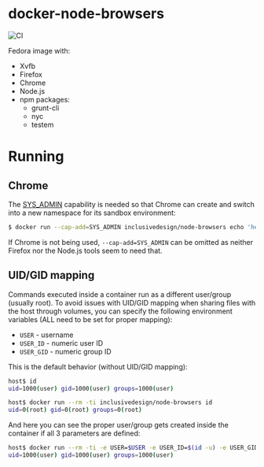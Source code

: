 # docker-node-browsers

![CI](https://github.com/idi-ops/docker-node-browsers/workflows/Docker%20Image%20Push/badge.svg)

Fedora image with:

* Xvfb
* Firefox
* Chrome
* Node.js
* npm packages:
  * grunt-cli
  * nyc
  * testem

# Running

## Chrome

The [SYS_ADMIN](http://man7.org/linux/man-pages/man7/capabilities.7.html) capability is needed so that Chrome can create and switch into a new namespace for its sandbox environment:

```bash
$ docker run --cap-add=SYS_ADMIN inclusivedesign/node-browsers echo 'hello world'
```

If Chrome is not being used, `--cap-add=SYS_ADMIN` can be omitted as neither Firefox nor the Node.js tools seem to need that.

## UID/GID mapping

Commands executed inside a container run as a different user/group (usually root). To avoid issues with UID/GID mapping when sharing files with the host through volumes, you can specify the following environment variables (ALL need to be set for proper mapping):

 * `USER` - username
 * `USER_ID` - numeric user ID
 * `USER_GID` - numeric group ID

This is the default behavior (without UID/GID mapping):

```bash
host$ id 
uid=1000(user) gid=1000(user) groups=1000(user)

host$ docker run --rm -ti inclusivedesign/node-browsers id
uid=0(root) gid=0(root) groups=0(root)
```

And here you can see the proper user/group gets created inside the container if all 3 parameters are defined:

```bash
host$ docker run --rm -ti -e USER=$USER -e USER_ID=$(id -u) -e USER_GID=$(id -g) ${DOCKER_NODE_BROWSERS_IMAGE} id
uid=1000(user) gid=1000(user) groups=1000(user)
```
